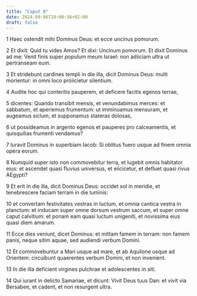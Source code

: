 ```yaml
---
title: "Caput 8"
date: 2024-09-06T20:00:56+02:00
draft: false
---
```



1 Haec ostendit mihi Dominus Deus: et ecce uncinus pomorum.

2 Et dixit: Quid tu vides Amos? Et dixi: Uncinum pomorum. Et dixit Dominus ad me: Venit finis super populum meum Israel: non adiiciam ultra ut pertranseam eum.

3 Et stridebunt cardines templi in die illa, dicit Dominus Deus: multi morientur: in omni loco proiicietur silentium.

4 Audite hoc qui conteritis pauperem, et deficere facitis egenos terrae,

5 dicentes: Quando transibit mensis, et venundabimus merces: et sabbatum, et aperiemus frumentum: ut imminuamus mensuram, et augeamus siclum, et supponamus stateras dolosas,

6 ut possideamus in argento egenos et pauperes pro calceamentis, et quisquilias frumenti vendamus?

7 Iuravit Dominus in superbiam Iacob: Si oblitus fuero usque ad finem omnia opera eorum.

8 Numquid super isto non commovebitur terra, et lugebit omnis habitator eius: et ascendet quasi fluvius universus, et eiicicetur, et defluet quasi rivus AEgypti?

9 Et erit in die illa, dicit Dominus Deus: occidet sol in meridie, et tenebrescere faciam terram in die luminis:

10 et convertam festivitates vestras in luctum, et omnia cantica vestra in planctum: et inducam super omne dorsum vestrum saccum, et super omne caput calvitium: et ponam eam quasi luctum unigeniti, et novissima eius quasi diem amarum.

11 Ecce dies veniunt, dicet Dominus: et mittam famem in terram: non famem panis, neque sitim aquae, sed audiendi verbum Domini.

12 Et commovebuntur a Mari usque ad mare, et ab Aquilone usque ad Orientem: circuibunt quaerentes verbum Domini, et non invenient.

13 In die illa deficient virgines pulchrae et adolescentes in siti.

14 Qui iurant in delicto Samariae, et dicunt: Vivit Deus tuus Dan: et vivit via Bersabee, et cadent, et non resurgent ultra.

